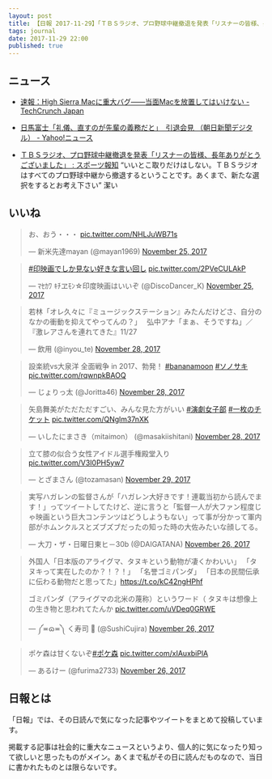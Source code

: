 ```yaml
---
layout: post
title: 【日報 2017-11-29】「ＴＢＳラジオ、プロ野球中継撤退を発表「リスナーの皆様、長年ありがとうございました」」他
tags: journal
date: 2017-11-29 22:00
published: true
---
```



## ニュース

- [速報：High Sierra Macに重大バグ――当面Macを放置してはいけない - TechCrunch Japan](http://jp.techcrunch.com/2017/11/29/2017-11-28-astonishing-os-x-bug-lets-anyone-log-into-a-high-sierra-machine/)


- [日馬富士「礼儀、直すのが先輩の義務だと」　引退会見 （朝日新聞デジタル） - Yahoo!ニュース](https://headlines.yahoo.co.jp/hl?a=20171129-00000059-asahi-spo)


- [ＴＢＳラジオ、プロ野球中継撤退を発表「リスナーの皆様、長年ありがとうございました」 : スポーツ報知](http://www.hochi.co.jp/entertainment/20171129-OHT1T50136.html)
“いいとこ取りだけはしない。ＴＢＳラジオはすべてのプロ野球中継から撤退するということです。あくまで、新たな選択をするとお考え下さい” 潔い


## いいね

 
<blockquote class="twitter-tweet"><p lang="ja" dir="ltr">お、おう・・・ <a href="https://t.co/NHLJuWB71s">pic.twitter.com/NHLJuWB71s</a></p>&mdash; 新米先達mayan (@mayan1969) <a href="https://twitter.com/mayan1969/status/934316815248793601?ref_src=twsrc%5Etfw">November 25, 2017</a></blockquote>
<script async src="https://platform.twitter.com/widgets.js" charset="utf-8"></script>



<blockquote class="twitter-tweet"><p lang="und" dir="ltr"><a href="https://twitter.com/hashtag/%E5%8D%B0%E6%98%A0%E7%94%BB%E3%81%A7%E3%81%97%E3%81%8B%E8%A6%8B%E3%81%AA%E3%81%84%E5%A5%BD%E3%81%8D%E3%81%AA%E8%A8%80%E3%81%84%E5%9B%9E%E3%81%97?src=hash&amp;ref_src=twsrc%5Etfw">#印映画でしか見ない好きな言い回し</a> <a href="https://t.co/2PVeCULAkP">pic.twitter.com/2PVeCULAkP</a></p>&mdash; ﾏｾｶﾜ ｷﾁヱﾓﾝ☆印度映画はいいぞ (@DiscoDancer_K) <a href="https://twitter.com/DiscoDancer_K/status/934342268718157824?ref_src=twsrc%5Etfw">November 25, 2017</a></blockquote>
<script async src="https://platform.twitter.com/widgets.js" charset="utf-8"></script>



<blockquote class="twitter-tweet"><p lang="ja" dir="ltr">若林「オレ久々に『ミュージックステーション』みたんだけどさ、自分のなかの衝動を抑えてやってんの？」　
弘中アナ「まぁ、そうですね」／『激レアさんを連れてきた』11/27</p>&mdash; 飲用 (@inyou_te) <a href="https://twitter.com/inyou_te/status/935509280723103746?ref_src=twsrc%5Etfw">November 28, 2017</a></blockquote>
<script async src="https://platform.twitter.com/widgets.js" charset="utf-8"></script>



<blockquote class="twitter-tweet"><p lang="ja" dir="ltr">設楽統vs大泉洋 全面戦争 in 2017、勃発！ <a href="https://twitter.com/hashtag/bananamoon?src=hash&amp;ref_src=twsrc%5Etfw">#bananamoon</a> <a href="https://twitter.com/hashtag/%E3%82%BD%E3%83%8E%E3%82%B5%E3%82%AD?src=hash&amp;ref_src=twsrc%5Etfw">#ソノサキ</a> <a href="https://t.co/rqwnpkBAOQ">pic.twitter.com/rqwnpkBAOQ</a></p>&mdash; じょりっ太 (@Joritta46) <a href="https://twitter.com/Joritta46/status/935518443507400706?ref_src=twsrc%5Etfw">November 28, 2017</a></blockquote>
<script async src="https://platform.twitter.com/widgets.js" charset="utf-8"></script>



<blockquote class="twitter-tweet"><p lang="ja" dir="ltr">矢島舞美がただただすごい、みんな見た方がいい <a href="https://twitter.com/hashtag/%E6%BC%94%E5%8A%87%E5%A5%B3%E5%AD%90%E9%83%A8?src=hash&amp;ref_src=twsrc%5Etfw">#演劇女子部</a> <a href="https://twitter.com/hashtag/%E4%B8%80%E6%9E%9A%E3%81%AE%E3%83%81%E3%82%B1%E3%83%83%E3%83%88?src=hash&amp;ref_src=twsrc%5Etfw">#一枚のチケット</a> <a href="https://t.co/QNglm37nXK">pic.twitter.com/QNglm37nXK</a></p>&mdash; いしたにまさき（mitaimon） (@masakiishitani) <a href="https://twitter.com/masakiishitani/status/935479892090658817?ref_src=twsrc%5Etfw">November 28, 2017</a></blockquote>
<script async src="https://platform.twitter.com/widgets.js" charset="utf-8"></script>



<blockquote class="twitter-tweet"><p lang="ja" dir="ltr">立て膝の似合う女性アイドル選手権殿堂入り <a href="https://t.co/V3I0PH5yw7">pic.twitter.com/V3I0PH5yw7</a></p>&mdash; とざまさん (@tozamasan) <a href="https://twitter.com/tozamasan/status/935706925122985985?ref_src=twsrc%5Etfw">November 29, 2017</a></blockquote>
<script async src="https://platform.twitter.com/widgets.js" charset="utf-8"></script>



<blockquote class="twitter-tweet"><p lang="ja" dir="ltr">実写ハガレンの監督さんが「ハガレン大好きです！連載当初から読んでます！」ってツイートしてたけど、逆に言うと「監督一人が大ファン程度じゃ映画という巨大コンテンツはどうしようもない」って事が分かって軍内部がホムンクルスとズブズブだったの知った時の大佐みたいな顔してる。</p>&mdash; 大刀・ザ・日曜日東ヒ－30b (@DAIGATANA) <a href="https://twitter.com/DAIGATANA/status/934692394989109248?ref_src=twsrc%5Etfw">November 26, 2017</a></blockquote>
<script async src="https://platform.twitter.com/widgets.js" charset="utf-8"></script>



<blockquote class="twitter-tweet"><p lang="ja" dir="ltr">外国人「日本版のアライグマ、タヌキという動物が凄くかわいい」
「タヌキって実在したのか？！？！」
「名誉ゴミパンダ」
「日本の民間伝承に伝わる動物だと思ってた」<a href="https://t.co/kC42ngHPhf">https://t.co/kC42ngHPhf</a>

ゴミパンダ（アライグマの北米の蔑称）というワード（
タヌキは想像上の生き物と思われてたんか <a href="https://t.co/uVDeq0GRWE">pic.twitter.com/uVDeq0GRWE</a></p>&mdash; ༼≖ɷ≖༽ く寿司 💫 (@SushiCujira) <a href="https://twitter.com/SushiCujira/status/934828864865366016?ref_src=twsrc%5Etfw">November 26, 2017</a></blockquote>
<script async src="https://platform.twitter.com/widgets.js" charset="utf-8"></script>



<blockquote class="twitter-tweet"><p lang="ja" dir="ltr">ポケ森は甘くないぞ<a href="https://twitter.com/hashtag/%E3%83%9D%E3%82%B1%E6%A3%AE?src=hash&amp;ref_src=twsrc%5Etfw">#ポケ森</a> <a href="https://t.co/xIAuxbiPlA">pic.twitter.com/xIAuxbiPlA</a></p>&mdash; あるけー (@furima2733) <a href="https://twitter.com/furima2733/status/934930409657266176?ref_src=twsrc%5Etfw">November 26, 2017</a></blockquote>
<script async src="https://platform.twitter.com/widgets.js" charset="utf-8"></script>



## 日報とは

「日報」では、その日読んで気になった記事やツイートをまとめて投稿しています。

掲載する記事は社会的に重大なニュースというより、個人的に気になったり知って欲しいと思ったものがメイン。あくまで私がその日に読んだものなので、当日に書かれたものとは限らないです。